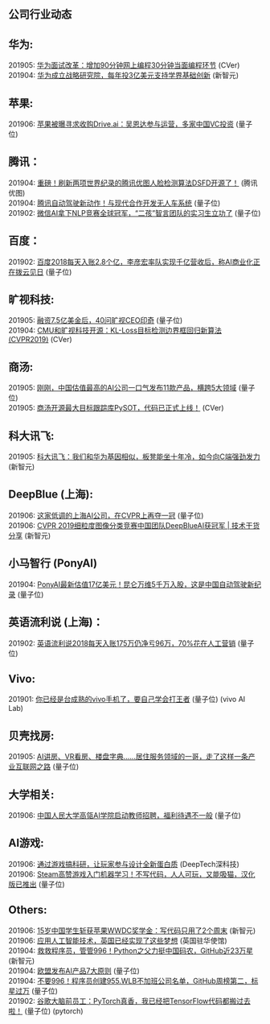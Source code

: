 ## 公司行业动态

## 华为:

201905: [华为面试改革：增加90分钟网上编程30分钟当面编程环节](https://mp.weixin.qq.com/s/qlE5ZRxmfX7o724rJavNQg) (CVer)  
201904: [华为成立战略研究院，每年投3亿美元支持学界基础创新](https://mp.weixin.qq.com/s/NNSm-ddVINRk0Y8zvzbjmQ) (新智元)

## 苹果:

201906: [苹果被曝寻求收购Drive.ai：吴恩达参与运营，多家中国VC投资](https://mp.weixin.qq.com/s/6bhHPcfv4mf-0Dva32xJyw) (量子位)  

## 腾讯：

201904: [重磅！刷新两项世界纪录的腾讯优图人脸检测算法DSFD开源了！](重磅！刷新两项世界纪录的腾讯优图人脸检测算法DSFD开源了！) (腾讯优图)  
201904: [腾讯自动驾驶新动作！与现代合作开发无人车系统](https://mp.weixin.qq.com/s/7tTRAR3hVUfD0WfwtySMOA) (量子位)  
201902: [微信AI拿下NLP竞赛全球冠军，“二孩”智言团队的实习生立功了](https://mp.weixin.qq.com/s/Jnp6jmy-8lloI7p4dAofKg) (量子位)  

## 百度：

201902: [百度2018每天入账2.8个亿，李彦宏率队实现千亿营收后，称AI商业化正在拨云见日](https://mp.weixin.qq.com/s/SO8Fm9vma-KzZSZk1S92qw) (量子位)  

## 旷视科技:

201905: [融资7.5亿美金后，40问旷视CEO印奇](https://mp.weixin.qq.com/s/f6Rb0nZC16qCGUVGzILVVA) (量子位)  
201904: [CMU和旷视科技开源：KL-Loss目标检测边界框回归新算法 (CVPR2019)](https://mp.weixin.qq.com/s/Zuq0HdGdW_FG6PenoT2QZA) (CVer)  

## 商汤:

201905: [刚刚，中国估值最高的AI公司一口气发布11款产品，横跨5大领域](https://mp.weixin.qq.com/s/I2HjxXfwQwpktISTezwckA) (量子位)  
201905: [商汤开源最大目标跟踪库PySOT，代码已正式上线！](https://mp.weixin.qq.com/s/f355RsXigTPxoF5Eu9XD-w) (CVer)  

## 科大讯飞:

201905: [科大讯飞：我们和华为基因相似，板凳能坐十年冷，如今向C端强劲发力](https://mp.weixin.qq.com/s/0c-cvbqE2pflXamMcEkHtA) (新智元)  

## DeepBlue (上海):

201906: [这家低调的上海AI公司，在CVPR上再夺一冠](https://mp.weixin.qq.com/s/QRk-nM4Nq2OPhGRb86O9LQ) (量子位)  
201906: [CVPR 2019细粒度图像分类竞赛中国团队DeepBlueAI获冠军 | 技术干货分享](https://mp.weixin.qq.com/s/uCIy8NT0wULOTk2RcUF6Fg) (新智元)

## 小马智行 (PonyAI)

201904: [PonyAI最新估值17亿美元！昆仑万维5千万入股，这是中国自动驾驶新纪录](https://mp.weixin.qq.com/s/l0lpyApk6vSts9jlp03vpQ) (量子位)  

## 英语流利说 (上海)：

201902: [英语流利说2018每天入账175万仍净亏96万，70%花在人工营销](https://mp.weixin.qq.com/s/t1SUOzl05NAuT4tJ-LlnSA) (量子位)

## Vivo:

201901: [你已经是台成熟的vivo手机了，要自己学会打王者](https://mp.weixin.qq.com/s/FBl20bPzXoZZrWMd8U5t_w) (量子位) (vivo AI Lab)

## 贝壳找房:

201905: [AI讲房、VR看房、楼盘字典……居住服务领域的一哥，走了这样一条产业互联网之路](https://mp.weixin.qq.com/s/SfNH1mErULOysO5foFmoUA) (量子位)  

## 大学相关:

201906: [中国人民大学高瓴AI学院启动教师招聘，福利待遇不一般](https://mp.weixin.qq.com/s/WSGEEoRtAZzxIXGCe8HJjA) (量子位)  

## AI游戏:

201906: [通过游戏搞科研，让玩家参与设计全新蛋白质](https://mp.weixin.qq.com/s/G_DQTSD1LC3Sznh0P4VZxA) (DeepTech深科技)  
201906: [Steam高赞游戏入门机器学习！不写代码，人人可玩，又能吸猫，汉化版已推出](Steam高赞游戏入门机器学习！不写代码，人人可玩，又能吸猫，汉化版已推出) (量子位)  

## Others:

201906: [15岁中国学生斩获苹果WWDC奖学金：写代码只用了2个周末](https://mp.weixin.qq.com/s/HJQRGP0H7cUICsseVTeByg) (新智元)  
201906: [应用人工智能技术，英国已经实现了这些梦想](https://mp.weixin.qq.com/s/NYgJ4Uuw0S_5t-tG6hNP1Q) (英国驻华使馆)  
201904: [救救程序员，管管996！Python之父力挺中国码农，GitHub近23万星](https://mp.weixin.qq.com/s/k7qku6fUgplyy-mVQ9kqWA) (新智元)  
201904: [欧盟发布AI产品7大原则](https://mp.weixin.qq.com/s/-rt4Rb8AYRb5tMRs7SumIw) (量子位)  
201904: [不要996！程序员创建955.WLB不加班公司名单，GitHub周榜第二，标星过万](https://mp.weixin.qq.com/s/wj7eOnaGquUooGzB2R9Wqw) (量子位)  
201902: [谷歌大脑前员工：PyTorch真香，我已经把TensorFlow代码都搬过去啦！](https://mp.weixin.qq.com/s/B3mOW03A9cJZDOpzGYw_cA) (量子位) (pytorch)



